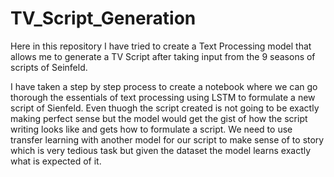 # TV_Script_Generation
Here in this repository I have tried to create a Text Processing model that allows me to generate a TV Script after taking input from the 9 seasons of scripts of Seinfeld.  

I have taken a step by step process to create a notebook where we can go thorough the essentials of text processing using LSTM to formulate a new script of Sienfeld. Even thuogh the script created is not going to be exactly making perfect sense but the model would get the gist of how the script writing looks like and gets how to formulate a script. We need to use transfer learning with another model for our script to make sense of to story which is very tedious task but given the dataset the model learns exactly what is expected of it.
